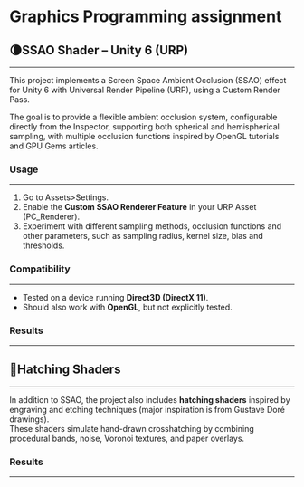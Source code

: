 # Graphics Programming assignment
## 🌘SSAO Shader – Unity 6 (URP)
---
This project implements a Screen Space Ambient Occlusion (SSAO) effect for Unity 6 with Universal Render Pipeline (URP), using a Custom Render Pass.

The goal is to provide a flexible ambient occlusion system, 
configurable directly from the Inspector, supporting both spherical and hemispherical sampling, with multiple occlusion functions inspired by OpenGL tutorials and GPU Gems articles.
### Usage
---
1. Go to Assets>Settings.
2. Enable the **Custom SSAO Renderer Feature** in your URP Asset (PC_Renderer).
3. Experiment with different sampling methods, occlusion functions and other parameters, such as sampling radius, kernel size, bias and thresholds.

### Compatibility
---

- Tested on a device running **Direct3D (DirectX 11)**. 
- Should also work with **OpenGL**, but not explicitly tested.

### Results
---


## 🎨Hatching Shaders
---
In addition to SSAO, the project also includes **hatching shaders** inspired by engraving and etching techniques (major inspiration is from Gustave Doré drawings).  
These shaders simulate hand-drawn crosshatching by combining procedural bands, noise, Voronoi textures, and paper overlays.
### Results
---

